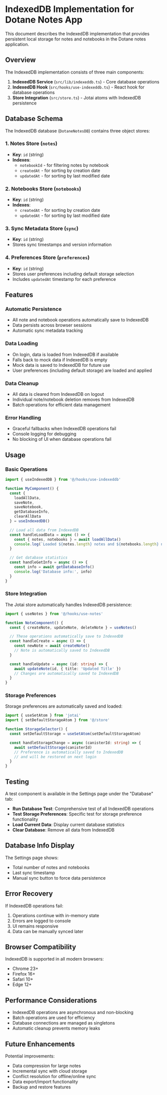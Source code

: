 # IndexedDB Implementation for Dotane Notes App

This document describes the IndexedDB implementation that provides persistent local storage for notes and notebooks in the Dotane notes application.

## Overview

The IndexedDB implementation consists of three main components:

1. **IndexedDB Service** (`src/lib/indexeddb.ts`) - Core database operations
2. **IndexedDB Hook** (`src/hooks/use-indexeddb.ts`) - React hook for database operations
3. **Store Integration** (`src/store.ts`) - Jotai atoms with IndexedDB persistence

## Database Schema

The IndexedDB database (`DotaneNotesDB`) contains three object stores:

### 1. Notes Store (`notes`)
- **Key**: `id` (string)
- **Indexes**:
  - `notebookId` - for filtering notes by notebook
  - `createdAt` - for sorting by creation date
  - `updatedAt` - for sorting by last modified date

### 2. Notebooks Store (`notebooks`)
- **Key**: `id` (string)
- **Indexes**:
  - `createdAt` - for sorting by creation date
  - `updatedAt` - for sorting by last modified date

### 3. Sync Metadata Store (`sync`)
- **Key**: `id` (string)
- Stores sync timestamps and version information

### 4. Preferences Store (`preferences`)
- **Key**: `id` (string)
- Stores user preferences including default storage selection
- Includes `updatedAt` timestamp for each preference

## Features

### Automatic Persistence
- All note and notebook operations automatically save to IndexedDB
- Data persists across browser sessions
- Automatic sync metadata tracking

### Data Loading
- On login, data is loaded from IndexedDB if available
- Falls back to mock data if IndexedDB is empty
- Mock data is saved to IndexedDB for future use
- User preferences (including default storage) are loaded and applied

### Data Cleanup
- All data is cleared from IndexedDB on logout
- Individual note/notebook deletion removes from IndexedDB
- Batch operations for efficient data management

### Error Handling
- Graceful fallbacks when IndexedDB operations fail
- Console logging for debugging
- No blocking of UI when database operations fail

## Usage

### Basic Operations

```typescript
import { useIndexedDB } from '@/hooks/use-indexeddb'

function MyComponent() {
  const { 
    loadAllData, 
    saveNote, 
    saveNotebook, 
    getDatabaseInfo,
    clearAllData 
  } = useIndexedDB()

  // Load all data from IndexedDB
  const handleLoadData = async () => {
    const { notes, notebooks } = await loadAllData()
    console.log(`Loaded ${notes.length} notes and ${notebooks.length} notebooks`)
  }

  // Get database statistics
  const handleGetInfo = async () => {
    const info = await getDatabaseInfo()
    console.log('Database info:', info)
  }
}
```

### Store Integration

The Jotai store automatically handles IndexedDB persistence:

```typescript
import { useNotes } from '@/hooks/use-notes'

function NoteComponent() {
  const { createNote, updateNote, deleteNote } = useNotes()

  // These operations automatically save to IndexedDB
  const handleCreate = async () => {
    const newNote = await createNote()
    // Note is automatically saved to IndexedDB
  }

  const handleUpdate = async (id: string) => {
    await updateNote(id, { title: 'Updated Title' })
    // Changes are automatically saved to IndexedDB
  }
}
```

### Storage Preferences

Storage preferences are automatically saved and loaded:

```typescript
import { useSetAtom } from 'jotai'
import { setDefaultStorageAtom } from '@/store'

function StorageSelector() {
  const setDefaultStorage = useSetAtom(setDefaultStorageAtom)

  const handleStorageChange = async (canisterId: string) => {
    await setDefaultStorage(canisterId)
    // Preference is automatically saved to IndexedDB
    // and will be restored on next login
  }
}
```

## Testing

A test component is available in the Settings page under the "Database" tab:

- **Run Database Test**: Comprehensive test of all IndexedDB operations
- **Test Storage Preferences**: Specific test for storage preference functionality
- **Load Current Data**: Display current database statistics
- **Clear Database**: Remove all data from IndexedDB

## Database Info Display

The Settings page shows:
- Total number of notes and notebooks
- Last sync timestamp
- Manual sync button to force data persistence

## Error Recovery

If IndexedDB operations fail:
1. Operations continue with in-memory state
2. Errors are logged to console
3. UI remains responsive
4. Data can be manually synced later

## Browser Compatibility

IndexedDB is supported in all modern browsers:
- Chrome 23+
- Firefox 16+
- Safari 10+
- Edge 12+

## Performance Considerations

- IndexedDB operations are asynchronous and non-blocking
- Batch operations are used for efficiency
- Database connections are managed as singletons
- Automatic cleanup prevents memory leaks

## Future Enhancements

Potential improvements:
- Data compression for large notes
- Incremental sync with cloud storage
- Conflict resolution for offline/online sync
- Data export/import functionality
- Backup and restore features 